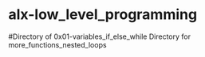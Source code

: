 # alx-low_level_programming
#Directory of 0x01-variables_if_else_while
Directory for more_functions_nested_loops
